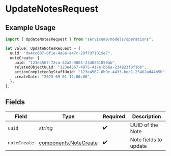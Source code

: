 # UpdateNotesRequest

## Example Usage

```typescript
import { UpdateNotesRequest } from "servicem8/models/operations";

let value: UpdateNotesRequest = {
  uuid: "da4cc607-8f1e-4a8a-a47c-29f7971019e7",
  noteCreate: {
    uuid: "123e4567-72ca-42a2-9003-2348261850ab",
    relatedObjectUuid: "123e4567-4975-417e-b66a-234823f8f1bb",
    actionCompletedByStaffUuid: "123e4567-0b9c-4433-bec1-23482ad44b5b",
    createDate: "2025-09-01 12:00:00",
  },
};
```

## Fields

| Field                                                          | Type                                                           | Required                                                       | Description                                                    |
| -------------------------------------------------------------- | -------------------------------------------------------------- | -------------------------------------------------------------- | -------------------------------------------------------------- |
| `uuid`                                                         | *string*                                                       | :heavy_check_mark:                                             | UUID of the Note                                               |
| `noteCreate`                                                   | [components.NoteCreate](../../models/components/notecreate.md) | :heavy_check_mark:                                             | Note fields to update                                          |